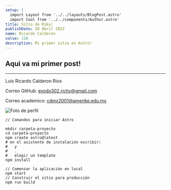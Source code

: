 ```yaml
---
setup: |
  import Layout from '../../layouts/BlogPost.astro'
  import Cool from '../../components/Author.astro'
title: Sitio de Riku!
publishDate: 28 Abril 2022
name: Ricardo Calderon
value: 128
description: Mi primer sitio en Astro!
---
```


## Aqui va mi primer post!

<Cool name={frontmatter.name} href="https://www.youtube.com/watch?v=dQw4w9WgXcQ" client:load />

----

Luis Ricardo Calderon Rios

Correo GitHub: exodo302.richy@gmail.com

Correo academico: cdmx2001@amerike.edu.mx

![Foto de perfil](/Perfil.jpg)

```
// Comandos para iniciar Astro

mkdir carpeta-proyecto
cd carpeta-proyecto
npm create astro@latest
# en el asistente de instalación escribir:
#   y
#   .
#   elegir un template
npm install

// Comenzar la aplicación en local
npm start
// Construir el sitio para producción
npm run build

```
